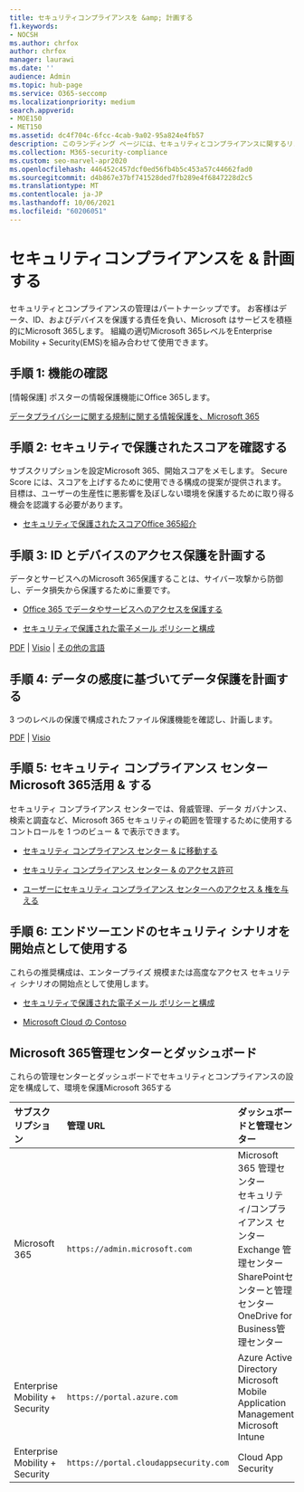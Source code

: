 ```yaml
---
title: セキュリティコンプライアンスを &amp; 計画する
f1.keywords:
- NOCSH
ms.author: chrfox
author: chrfox
manager: laurawi
ms.date: ''
audience: Admin
ms.topic: hub-page
ms.service: O365-seccomp
ms.localizationpriority: medium
search.appverid:
- MOE150
- MET150
ms.assetid: dc4f704c-6fcc-4cab-9a02-95a824e4fb57
description: このランディング ページには、セキュリティとコンプライアンスに関するリンクと計画情報がOffice 365。
ms.collection: M365-security-compliance
ms.custom: seo-marvel-apr2020
ms.openlocfilehash: 446452c457dcf0ed56fb4b5c453a57c44662fad0
ms.sourcegitcommit: d4b867e37bf741528ded7fb289e4f6847228d2c5
ms.translationtype: MT
ms.contentlocale: ja-JP
ms.lasthandoff: 10/06/2021
ms.locfileid: "60206051"
---
```

# <a name="plan-for-security-amp-compliance"></a>セキュリティコンプライアンスを &amp; 計画する

セキュリティとコンプライアンスの管理はパートナーシップです。 お客様はデータ、ID、およびデバイスを保護する責任を負い、Microsoft はサービスを積極的にMicrosoft 365します。 組織の適切Microsoft 365レベルをEnterprise Mobility + Security(EMS)を組み合わせて使用できます。
  
## <a name="step-1-review-capabilities"></a>手順 1: 機能の確認

[情報保護] ポスターの情報保護機能にOffice 365します。 
  
[データプライバシーに関する規制に関する情報保護を、Microsoft 365](../solutions/information-protection-deploy.md)
  
## <a name="step-2-check-your-secure-score"></a>手順 2: セキュリティで保護されたスコアを確認する

サブスクリプションを設定Microsoft 365、開始スコアをメモします。 Secure Score には、スコアを上げするために使用できる構成の提案が提供されます。 目標は、ユーザーの生産性に悪影響を及ぼしない環境を保護するために取り得る機会を認識する必要があります。
  
- [セキュリティで保護されたスコアOffice 365紹介](../security/defender/microsoft-secure-score.md)
    
## <a name="step-3-plan-access-protection-for-identity-and-devices"></a>手順 3: ID とデバイスのアクセス保護を計画する

データとサービスへのMicrosoft 365保護することは、サイバー攻撃から防御し、データ損失から保護するために重要です。
  
- [Office 365 でデータやサービスへのアクセスを保護する](protect-access-to-data-and-services.md)
    
- [セキュリティで保護された電子メール ポリシーと構成](../security/office-365-security/secure-email-recommended-policies.md)
    
[PDF](https://go.microsoft.com/fwlink/p/?linkid=841656) | [Visio](https://go.microsoft.com/fwlink/p/?linkid=841657) | [その他の言語](https://www.microsoft.com/download/details.aspx?id=55032)
  
## <a name="step-4-plan-data-protection-based-on-data-sensitivity"></a>手順 4: データの感度に基づいてデータ保護を計画する

3 つのレベルの保護で構成されたファイル保護機能を確認し、計画します。
  
[PDF](https://download.microsoft.com/download/7/8/9/789645A5-BD10-4541-BC33-F8D1EFF5E911/MSFT_cloud_architecture_O365%20file%20protection.pdf) | [Visio](https://download.microsoft.com/download/7/8/9/789645A5-BD10-4541-BC33-F8D1EFF5E911/MSFT_cloud_architecture_O365%20file%20protection.vsdx)
  
## <a name="step-5-leverage-the-microsoft-365-security-amp-compliance-center"></a>手順 5: セキュリティ コンプライアンス センター Microsoft 365活用 &amp; する

セキュリティ コンプライアンス センターでは、脅威管理、データ ガバナンス、検索と調査など、Microsoft 365 セキュリティの範囲を管理するために使用するコントロールを 1 つのビュー &amp; で表示できます。 
  
- [セキュリティ コンプライアンス センター &amp; に移動する](./microsoft-365-compliance-center.md)
    
- [セキュリティ コンプライアンス センター &amp; のアクセス許可](~/security/office-365-security/protect-against-threats.md)
    
- [ユーザーにセキュリティ コンプライアンス センターへのアクセス &amp; 権を与える](~/security/office-365-security/grant-access-to-the-security-and-compliance-center.md)
    
## <a name="step-6-use-end-to-end-security-scenarios-as-starting-points"></a>手順 6: エンドツーエンドのセキュリティ シナリオを開始点として使用する

これらの推奨構成は、エンタープライズ 規模または高度なアクセス セキュリティ シナリオの開始点として使用します。
  
- [セキュリティで保護された電子メール ポリシーと構成](../security/office-365-security/secure-email-recommended-policies.md)
    
- [Microsoft Cloud の Contoso](../enterprise/contoso-case-study.md)
    
## <a name="microsoft-365-admin-centers-and-dashboards"></a>Microsoft 365管理センターとダッシュボード

これらの管理センターとダッシュボードでセキュリティとコンプライアンスの設定を構成して、環境を保護Microsoft 365する
  
|**サブスクリプション**|**管理 URL**|**ダッシュボードと管理センター**|
|:-----|:-----|:-----|
|Microsoft 365  <br/> |`https://admin.microsoft.com`  <br/> | Microsoft 365 管理センター  <br/>  セキュリティ/コンプライアンス センター  <br/>  Exchange 管理センター  <br/>  SharePointセンターと管理センター OneDrive for Business管理センター  <br/> |
|Enterprise Mobility + Security  <br/> |`https://portal.azure.com`  <br/> | Azure Active Directory  <br/>  Microsoft Mobile Application Management  <br/>  Microsoft Intune  <br/> |
|Enterprise Mobility + Security  <br/> |`https://portal.cloudappsecurity.com`  <br/> | Cloud App Security  <br/> |